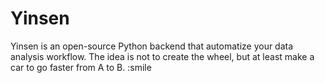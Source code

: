 # Yinsen

Yinsen is an open-source Python backend that automatize your data analysis workflow. The idea is not to create the wheel, but at least make a car to go faster from A to B. :smile   



